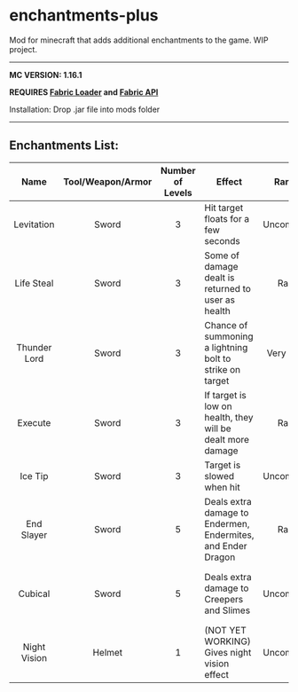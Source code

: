 # enchantments-plus
Mod for minecraft that adds additional enchantments to the game. WIP project.

---

**MC VERSION: 1.16.1**

**REQUIRES [Fabric Loader](https://fabricmc.net/use/ "Fabric Download") and [Fabric API](https://www.curseforge.com/minecraft/mc-mods/fabric-api)**

Installation: Drop .jar file into mods folder

---

## Enchantments List:

| Name          | Tool/Weapon/Armor  | Number of Levels  | Effect                                                       | Rarity          | Notes |
|:-------------:|:------------------:|:-----------------:|--------------------------------------------------------------|:---------------:|-------|
| Levitation    | Sword              | 3                 | Hit target floats for a few seconds                          | Uncommon        | |
| Life Steal    | Sword              | 3                 | Some of damage dealt is returned to user as health           | Rare            | |
| Thunder Lord  | Sword              | 3                 | Chance of summoning a lightning bolt to strike on target     | Very Rare       | |
| Execute       | Sword              | 3                 | If target is low on health, they will be dealt more damage   | Rare            | |
| Ice Tip       | Sword              | 3                 | Target is slowed when hit                                    | Uncommon        | |
| End Slayer    | Sword              | 5                 | Deals extra damage to Endermen, Endermites, and Ender Dragon | Rare            | |
| Cubical       | Sword              | 5                 | Deals extra damage to Creepers and Slimes                    | Uncommon        | Cannot be equipped with other damage enchantment |
| Night Vision  | Helmet             | 1                 | (NOT YET WORKING) Gives night vision effect                  | Uncommon        | Cannot be equipped with other damage enchantment |
